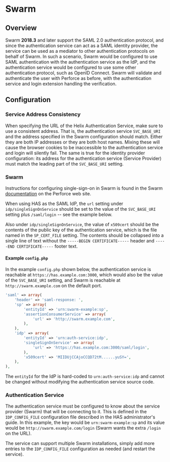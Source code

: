 # Swarm

## Overview

Swarm **2018.3** and later support the SAML 2.0 authentication protocol, and
since the authentication service can act as a SAML identity provider, the
service can be used as a mediator to other authentication protocols on behalf of
Swarm. In such a scenario, Swarm would be configured to use SAML authentication
with the authentication service as the IdP, and the authentication service would
be configured to use some other authentication protocol, such as OpenID Connect.
Swarm will validate and authenticate the user with Perforce as before, with the
authentication service and login extension handling the verification.

## Configuration

### Service Address Consistency

When specifying the URL of the Helix Authentication Service, make sure to use a
consistent address. That is, the authentication service `SVC_BASE_URI` and the
address specified in the Swarm configuration should match. Either they are both
IP addresses or they are both host names. Mixing these will cause the browser
cookies to be inaccessible to the authentication service and login will silently
fail. The same is true for the identity provider configuration: its address for
the authentication service (Service Provider) must match the leading part of the
`SVC_BASE_URI` setting.

### Swarm

Instructions for configuring single-sign-on in Swarm is found in the Swarm
[documentation](https://www.perforce.com/manuals/swarm/Content/Swarm/admin-saml_php_config.html)
on the Perforce web site.

When using HAS as the SAML IdP, the `url` setting under
`idp/singleSignOnService` should be set to the value of the `SVC_BASE_URI`
setting plus `/saml/login` -- see the example below.

Also under `idp/singleSignOnService`, the value of `x509cert` should be the
contents of the public key of the authentication service, which is the file
named in the `SP_CERT_FILE` setting. The contents should be collapsed into a
single line of text without the `-----BEGIN CERTIFICATE-----` header and
`-----END CERTIFICATE-----` footer text.

#### Example `config.php`

In the example `config.php` shown below, the authentication service is reachable
at `https://has.example.com:3000`, which would also be the value of the
`SVC_BASE_URI` setting, and Swarm is reachable at `http://swarm.example.com` on
the default port.

```php
'saml' => array(
    'header' => 'saml-response: ',
    'sp' => array(
        'entityId' => 'urn:swarm-example:sp',
        'assertionConsumerService' => array(
            'url' => 'http://swarm.example.com',
        ),
    ),
    'idp' => array(
        'entityId' => 'urn:auth-service:idp',
        'singleSignOnService' => array(
            'url' => 'https://has.example.com:3000/saml/login',
        ),
        'x509cert' => 'MIIDUjCCAjoCCQD72tM......yuSY=',
    ),
),
```

The `entityId` for the IdP is hard-coded to `urn:auth-service:idp` and cannot be
changed without modifying the authentication service source code.

### Authentication Service

The authentication service must be configured to know about the service provider
(Swarm) that will be connecting to it. This is defined in the `IDP_CONFIG_FILE`
configuration file described in the HAS administrator's guide. In this example,
the key would be `urn:swarm-example:sp` and its value would be
`http://swarm.example.com/login` (Swarm wants the extra `/login` on the URL).

The service can support multiple Swarm installations, simply add more entries to
the `IDP_CONFIG_FILE` configuration as needed (and restart the service).
